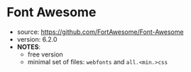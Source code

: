 # Font Awesome

* source: https://github.com/FortAwesome/Font-Awesome
* version: 6.2.0
* __NOTES__:
  - free version
  - minimal set of files: ```webfonts``` and ```all.<min.>css```
